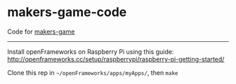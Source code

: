 # makers-game-code

Code for [makers-game](https://github.com/emlyon/makers-game)  
___
Install openFrameworks on Raspberry Pi using this guide: http://openframeworks.cc/setup/raspberrypi/raspberry-pi-getting-started/

Clone this rep in `~/openFrameworks/apps/myApps/`, then `make`

